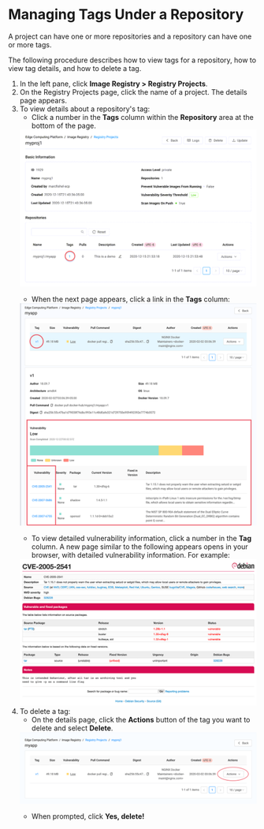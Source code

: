 # Managing Tags Under a Repository

A project can have one or more repositories and a repository can have one or more tags.

The following procedure describes how to view tags for a repository, how to view tag details, and how to delete a tag.

1. In the left pane, click **Image Registry > Registry Projects**.
2. On the Registry Projects page, click the name of a project. The details page appears.
3. To view details about a repository's tag:<ul><li>Click a number in the **Tags** column within the **Repository** area at the bottom of the page.</ul></li>
![null](</docs/resources/images/registry/edit-project-tags.png>)<ul><li>When the next page appears, click a link in the **Tags** column:</ul></li>
![null](</docs/resources/images/registry/project-tags2.png>)<ul><li>To view detailed vulnerability information, click a number in the **Tag** column. A new page similar to the following appears opens in your browser, with detailed vulnerability information. For example:</ul></li>
![null](</docs/resources/images/registry/project-tags3.png>)
4. To delete a tag:<ul><li>On the details page, click the **Actions** button of the tag you want to delete and select **Delete**.</ul></li>
![null](</docs/resources/images/registry/delete-tags.png>)<ul><li> When prompted, click **Yes, delete!**</ul></li>